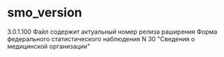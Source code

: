# smo_version
3.0.1.100
Файл содержит актуальный номер релиза раширения Форма федерального статистического наблюдения N 30 "Сведения о медицинской организации"
